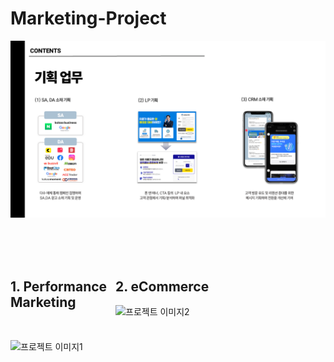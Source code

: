 # Marketing-Project


![프로젝트](마프.png)

<div style="display: flex; justify-content: space-between;">
<div style="width: 48%;">
<br>
<br>
<br>

## 1. Performance Marketing

<br>

![프로젝트 이미지1](correlation.png)
</div>
<div style="width: 48%;">

<br>


 
<br>
<br>

## 2. eCommerce

![프로젝트 이미지2](boxplot.png)
</div>
<div style="width: 48%;">


